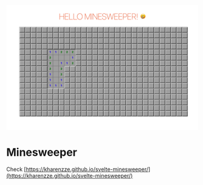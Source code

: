 ![Minesweeper gif](https://github.com/kharenzze/svelte-minesweeper/blob/master/public/minesweeper.gif?raw=true)

# Minesweeper

Check [https://kharenzze.github.io/svelte-minesweeper/](https://kharenzze.github.io/svelte-minesweeper/)
